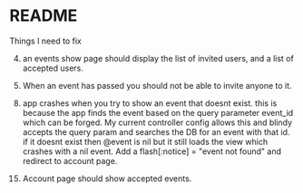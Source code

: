 # README

Things I need to  fix

<!-- 1) any user can view an event and invite people. only event hosts should be able to invite people.  -->

<!-- 2) add date field to event form.  -->

<!-- 3) When a user accepts an invite he needs to be added to the events "attendees" list -->

4) an events show page should display the list of invited users, and a list of accepted users. 

6) When an event has passed you should not be able to invite anyone to it. 

<!-- 7) I need to add flash alerts.  -->

8) app crashes when you try to show an event that doesnt exist. this is because the app finds the event based on the query parameter event_id which can be forged. My current controller config allows this and blindy accepts the query param and searches the DB for an event with that id. if it doesnt exist then @event is nil but it still loads the view which crashes with a nil event. Add a flash[:notice] = "event not found" and redirect to account page. 

<!-- 9) add time column to events.  -->

<!-- 10) change date column in events to hold ony the date without the time.  -->

<!-- 11) Dont allow events to be created in the past.  -->

<!-- 12) sort the past and upcoming  events by the date and the time -->

<!-- 13) update seed to properly create events with this new time column -->

<!-- 14) form errors should be a shared partial layout to DRY code -->

15) Account page should show accepted events.

<!-- 16) when a user accepts/declines an invite you need to delete the invite from the DB.  -->